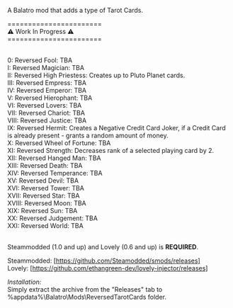 A Balatro mod that adds a type of Tarot Cards.<br>

=======================<br>
⚠️ Work In Progress ⚠️<br>
=======================<br><br>

0:     Reversed Fool: TBA<br>
I:     Reversed Magician: TBA<br>
II:    Reversed High Priestess: Creates up to Pluto Planet cards.<br>
III:   Reversed Empress: TBA<br>
IV:    Reversed Emperor: TBA<br>
V:     Reversed Hierophant: TBA<br>
VI:    Reversed Lovers: TBA<br>
VII:   Reversed Chariot: TBA<br>
VIII:  Reversed Justice: TBA<br>
IX:    Reversed Hermit: Creates a Negative Credit Card Joker, if a Credit Card is already present - grants a random amount of money.<br>
X:     Reversed Wheel of Fortune: TBA<br>
XI:    Reversed Strength: Decreases rank of a selected playing card by 2.<br>
XII:   Reversed Hanged Man: TBA<br>
XIII:  Reversed Death: TBA<br>
XIV:   Reversed Temperance: TBA<br>
XV:    Reversed Devil: TBA<br>
XVI:   Reversed Tower: TBA<br>
XVII:  Reversed Star: TBA<br>
XVIII: Reversed Moon: TBA<br>
XIX:   Reversed Sun: TBA<br>
XX:    Reversed Judgement: TBA<br>
XXI:   Reversed World: TBA<br><br>


Steammodded (1.0 and up) and Lovely (0.6 and up) is **REQUIRED**.<br>

Steammodded: [https://github.com/Steamodded/smods/releases]<br>
Lovely: [https://github.com/ethangreen-dev/lovely-injector/releases]

*Installation:<br>*
Simply extract the archive from the "Releases" tab to %appdata%\Balatro\Mods\ReversedTarotCards folder.
